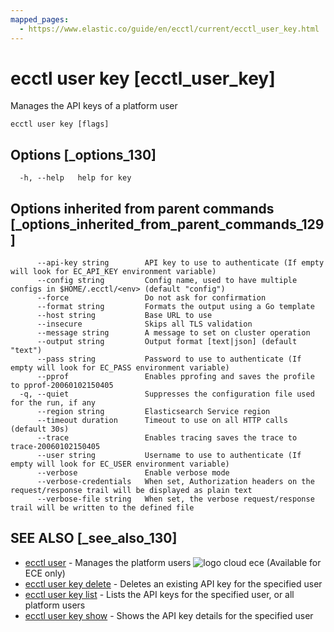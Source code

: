 ```yaml
---
mapped_pages:
  - https://www.elastic.co/guide/en/ecctl/current/ecctl_user_key.html
---
```


# ecctl user key [ecctl_user_key]

Manages the API keys of a platform user

```
ecctl user key [flags]
```


## Options [_options_130]

```
  -h, --help   help for key
```


## Options inherited from parent commands [_options_inherited_from_parent_commands_129]

```
      --api-key string        API key to use to authenticate (If empty will look for EC_API_KEY environment variable)
      --config string         Config name, used to have multiple configs in $HOME/.ecctl/<env> (default "config")
      --force                 Do not ask for confirmation
      --format string         Formats the output using a Go template
      --host string           Base URL to use
      --insecure              Skips all TLS validation
      --message string        A message to set on cluster operation
      --output string         Output format [text|json] (default "text")
      --pass string           Password to use to authenticate (If empty will look for EC_PASS environment variable)
      --pprof                 Enables pprofing and saves the profile to pprof-20060102150405
  -q, --quiet                 Suppresses the configuration file used for the run, if any
      --region string         Elasticsearch Service region
      --timeout duration      Timeout to use on all HTTP calls (default 30s)
      --trace                 Enables tracing saves the trace to trace-20060102150405
      --user string           Username to use to authenticate (If empty will look for EC_USER environment variable)
      --verbose               Enable verbose mode
      --verbose-credentials   When set, Authorization headers on the request/response trail will be displayed as plain text
      --verbose-file string   When set, the verbose request/response trail will be written to the defined file
```


## SEE ALSO [_see_also_130]

* [ecctl user](/reference/ecctl_user.md)	 - Manages the platform users ![logo cloud ece](https://doc-icons.s3.us-east-2.amazonaws.com/logo_cloud_ece.svg "Supported on {{ece}}") (Available for ECE only)
* [ecctl user key delete](/reference/ecctl_user_key_delete.md)	 - Deletes an existing API key for the specified user
* [ecctl user key list](/reference/ecctl_user_key_list.md)	 - Lists the API keys for the specified user, or all platform users
* [ecctl user key show](/reference/ecctl_user_key_show.md)	 - Shows the API key details for the specified user

